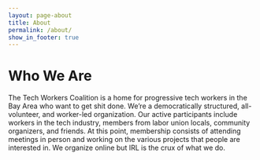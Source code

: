 ```yaml
---
layout: page-about
title: About
permalink: /about/
show_in_footer: true
---
```

# Who We Are

The Tech Workers Coalition is a home for progressive tech workers in the Bay Area who want to get shit done. We’re a democratically structured, all-volunteer, and worker-led organization. Our active participants include workers in the tech industry, members from labor union locals, community organizers, and friends. At this point, membership consists of attending meetings in person and working on the various projects that people are interested in. We organize online but IRL is the crux of what we do.
